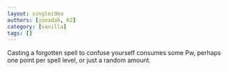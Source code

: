 ```yaml
---
layout: singleidea
authors: [jonadab, K2]
category: [vanilla]
tags: []
---
```

Casting a forgotten spell to confuse yourself consumes some Pw, perhaps one point per spell level, or just a random amount.
